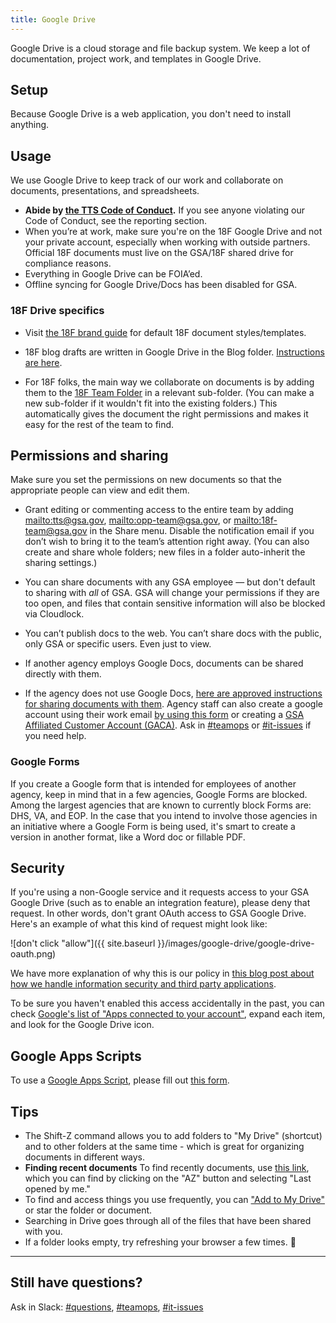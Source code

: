 ```yaml
---
title: Google Drive
---
```


Google Drive is a cloud storage and file backup system. We keep a lot of documentation, project work, and templates in Google Drive.

## Setup

Because Google Drive is a web application, you don't need to install anything.

## Usage

We use Google Drive to keep track of our work and collaborate on documents, presentations, and spreadsheets.

* **Abide by [the TTS Code of Conduct]({{site.baseurl}}/code-of-conduct).**  If you see anyone violating our Code of Conduct, see the reporting section.
* When you’re at work, make sure you're on the 18F Google Drive and not your private account, especially when working with outside partners. Official 18F documents must live on the GSA/18F shared drive for compliance reasons.
* Everything in Google Drive can be FOIA’ed.
* Offline syncing for Google Drive/Docs has been disabled for GSA.

### 18F Drive specifics

* Visit [the 18F brand guide](https://brand.18f.gov/templates/) for default 18F document styles/templates.

* 18F blog drafts are written in Google Drive in the Blog folder. [Instructions are here](https://github.com/18F/blog-drafts/blob/master/README.md).

* For 18F folks, the main way we collaborate on documents is by adding them to the [18F Team Folder](https://drive.google.com/drive/u/0/folders/0B84F26FpUP0lR1B2VVNGSi1MMVk) in a relevant sub-folder. (You can make a new sub-folder if it wouldn't fit into the existing folders.) This automatically gives the document the right permissions and makes it easy for the rest of the team to find.

## Permissions and sharing

Make sure you set the permissions on new documents so that the appropriate people can view and edit them.

* Grant editing or commenting access to the entire team by adding <mailto:tts@gsa.gov>, <mailto:opp-team@gsa.gov>, or <mailto:18f-team@gsa.gov> in the Share menu. Disable the notification email if you don’t wish to bring it to the team’s attention right away. (You can also create and share whole folders; new files in a folder auto-inherit the sharing settings.)
* You can share documents with any GSA employee — but don't default to sharing with _all_ of GSA. GSA will change your permissions if they are too open, and files that contain sensitive information will also be blocked via Cloudlock.

* You can&rsquo;t publish docs to the web. You can&rsquo;t share docs with the public, only GSA or specific users. Even just to view.

* If another agency employs Google Docs, documents can be shared directly with them.

* If the agency does not use Google Docs, [here are approved instructions for sharing documents with them](https://insite.gsa.gov/portal/content/517805). Agency staff can also create a google account using their work email [by using this form](https://accounts.google.com/SignUpWithoutGmail?hl=en) or creating a [GSA Affiliated Customer Account (GACA)](https://insite.gsa.gov/portal/content/517805?term=gaca). Ask in [#teamops](https://gsa-tts.slack.com/messages/teamops) or [#it-issues](https://gsa-tts.slack.com/messages/it-issues) if you need help.

### Google Forms

If you create a Google form that is intended for employees of another agency, keep in mind that in a few agencies, Google Forms are blocked. Among the largest agencies that are known to currently block Forms are: DHS, VA, and EOP. In the case that you intend to involve those agencies in an initiative where a Google Form is being used, it's smart to create a version in another format, like a Word doc or fillable PDF.

## Security

If you're using a non-Google service and it requests access to your GSA Google Drive (such as to enable an integration feature), please deny that request. In other words, don't grant OAuth access to GSA Google Drive. Here's an example of what this kind of request might look like:

![don't click "allow"]({{ site.baseurl }}/images/google-drive/google-drive-oauth.png)

We have more explanation of why this is our policy in [this blog post about how we handle information security and third party applications](https://18f.gsa.gov/2016/05/13/how-18f-handles-information-security-and-third-party-applications/).

To be sure you haven't enabled this access accidentally in the past, you can check [Google's list of "Apps connected to your account"](https://security.google.com/settings/security/permissions), expand each item, and look for the Google Drive icon.

## Google Apps Scripts

To use a [Google Apps Script](https://developers.google.com/apps-script/), please fill out [this form](https://docs.google.com/a/gsa.gov/forms/d/e/1FAIpQLSdOCtxCaSKJC87CedZW1FKGspMvnRzyOauMvKIOfrSV7PBdag/viewform).

## Tips

- The Shift-Z command allows you to add folders to "My Drive" (shortcut) and to other folders at the same time - which is great for organizing documents in different ways.
- **Finding recent documents** To find recently documents, use [this link](https://drive.google.com/drive/recent), which you can find by clicking on the "AZ" button and selecting "Last opened by me."
-  To find and access things you use frequently, you can ["Add to My Drive"](https://support.google.com/drive/answer/2375057?hl=en) or star the folder or document.
-  Searching in Drive goes through all of the files that have been shared with you.
- If a folder looks empty, try refreshing your browser a few times. :shrug:

---

## Still have questions?

Ask in Slack: [#questions](https://gsa-tts.slack.com/messages/questions), [#teamops](https://gsa-tts.slack.com/messages/teamops), [#it-issues](https://gsa-tts.slack.com/messages/it-issues)
